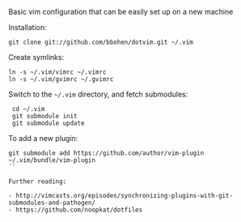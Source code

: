 Basic vim configuration that can be easily set up on a new machine

Installation:

```
git clone git://github.com/bbohen/dotvim.git ~/.vim
```

Create symlinks:

 ```
 ln -s ~/.vim/vimrc ~/.vimrc
 ln -s ~/.vim/gvimrc ~/.gvimrc
```

Switch to the `~/.vim` directory, and fetch submodules:

```
 cd ~/.vim
 git submodule init
 git submodule update
```

To add a new plugin:

```
git submodule add https://github.com/author/vim-plugin ~/.vim/bundle/vim-plugin
``

Further reading:
 
- http://vimcasts.org/episodes/synchronizing-plugins-with-git-submodules-and-pathogen/
- https://github.com/noopkat/dotfiles
